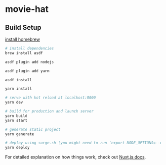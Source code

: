 # movie-hat

## Build Setup

[install homebrew](https://docs.brew.sh/Installation)

```bash
# install dependencies
brew install asdf

asdf plugin add nodejs

asdf plugin add yarn

asdf install

yarn install

# serve with hot reload at localhost:8000
yarn dev

# build for production and launch server
yarn build
yarn start

# generate static project
yarn generate

# deploy using surge.sh (you might need to run `export NODE_OPTIONS=--openssl-legacy-provider`)
yarn deploy

```

For detailed explanation on how things work, check out [Nuxt.js docs](https://nuxtjs.org).
